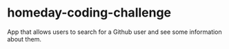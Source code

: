 # homeday-coding-challenge
App that allows users to search for a Github user and see some information about them.
